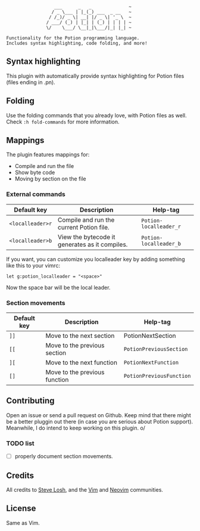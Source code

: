 
                      ___      _   _              ~
                     / _ \___ | |_(_) ___  _ __   ~
                    / /_)/ _ \| __| |/ _ \| '_ \  ~
                   / ___/ (_) | |_| | (_) | | | | ~
                   \/    \___/ \__|_|\___/|_| |_| ~

    Functionality for the Potion programming language.
    Includes syntax highlighting, code folding, and more!


## Syntax highlighting

This plugin with automatically provide syntax highlighting for
Potion files (files ending in .pn).

## Folding

Use the folding commands that you already love, with Potion files as well.
Check `:h fold-commands` for more information.

## Mappings

The plugin features mappings for:

* Compile and run the file 
* Show byte code
* Moving by section on the file

### External commands

| Default key | Description | Help-tag |
|-------------|-------------|----------|
| `<localleader>r` | Compile and run the current Potion file.| `Potion-localleader_r` |
| `<localleader>b` | View the bytecode it generates as it compiles.| `Potion-localleader_b` |

If you want, you can customize you localleader key by adding something like
this to your vimrc:


    let g:potion_localleader = "<space>"

Now the space bar will be the local leader.

### Section movements

| Default key | Description | Help-tag |
|-------------|-------------|----------|
| `]]` | Move to the next section | PotionNextSection |
| `[[` | Move to the previous section | `PotionPreviousSection` |
| `][` | Move to the next function | `PotionNextFunction` |
| `[]` | Move to the previous function | `PotionPreviousFunction` |


## Contributing

Open an issue or send a pull request on Github. Keep mind that there might be
a better pluggin out there (in case you are serious about Potion support).
Meanwhile, I do intend to keep working on this plugin. o/

### TODO list

- [ ] properly document section movements.

## Credits

All credits to [Steve Losh](http://learnvimscriptthehardway.stevelosh.com/), and
the [Vim](http://www.vim.org/) and [Neovim](http://neovim.io/Neovim) communities.

## License

Same as Vim.
